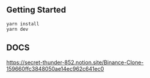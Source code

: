 ## Getting Started

```
yarn install
yarn dev
```

## DOCS
https://secret-thunder-852.notion.site/Binance-Clone-159660ffc3848050ae14ec962c641ec0

